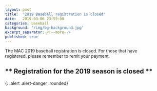 ```yaml
---
layout: post
title:  "2019 Baseball registration is closed"
date:   2019-03-06 23:59:00
categories: baseball
background: '/img/bg-background.jpg'
excerpt_separator: <!--more-->
published: true
---
```

The MAC 2019 baseball registration is closed. For those that have registered, 
please remember to remit your payment.
## ** Registration for the 2019 season is closed **
{: .alert .alert-danger .rounded}
